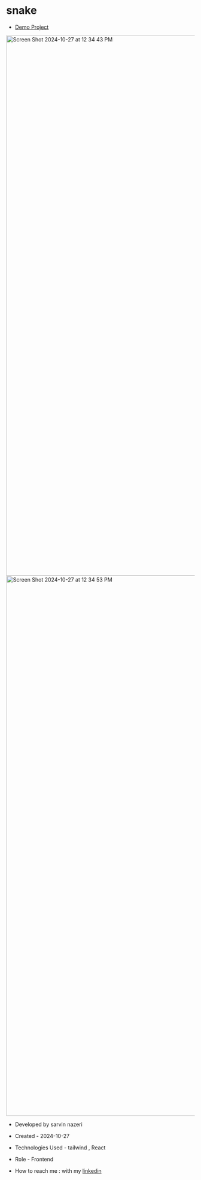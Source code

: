 # snake

- [Demo Project](https://snake-game-ashen-iota.vercel.app/)

<img width="1440" alt="Screen Shot 2024-10-27 at 12 34 43 PM" src="https://github.com/user-attachments/assets/e9695983-0bdc-4fd8-affa-907034099441">
<img width="1440" alt="Screen Shot 2024-10-27 at 12 34 53 PM" src="https://github.com/user-attachments/assets/22950426-97e1-4232-9294-2c09403c076d">
  
- Developed by sarvin nazeri

- Created - 2024-10-27

- Technologies Used -  tailwind , React

- Role - Frontend

- How to reach me : with my [linkedin](https://www.linkedin.com/in/sarvin-nazeri)


